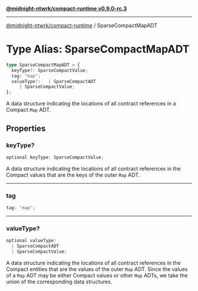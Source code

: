 [**@midnight-ntwrk/compact-runtime v0.9.0-rc.3**](../README.md)

***

[@midnight-ntwrk/compact-runtime](../globals.md) / SparseCompactMapADT

# Type Alias: SparseCompactMapADT

```ts
type SparseCompactMapADT = {
  keyType?: SparseCompactValue;
  tag: "map";
  valueType?:   | SparseCompactADT
     | SparseCompactValue;
};
```

A data structure indicating the locations of all contract references in a Compact `Map` ADT.

## Properties

### keyType?

```ts
optional keyType: SparseCompactValue;
```

A data structure indicating the locations of all contract references in the Compact values that are the keys of the
outer `Map` ADT.

***

### tag

```ts
tag: "map";
```

***

### valueType?

```ts
optional valueType: 
  | SparseCompactADT
  | SparseCompactValue;
```

A data structure indicating the locations of all contract references in the Compact entities that are the values of the
outer `Map` ADT. Since the values of a `Map` ADT may be either Compact values or other `Map` ADTs, we take the union
of the corresponding data structures.
